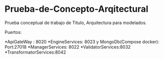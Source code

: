 # Prueba-de-Concepto-Arqitectural
Prueba conceptual de trabajo de Titulo, Arquitectura para modelados.

Puertos:

*ApiGateWay : 8020
*EngineServices: 8023 y MongoDb(Compose docker): Port:27018
*ManagerServices: 8022
*ValidatorServices:8032
*TransformatorServices:8042
